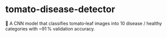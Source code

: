 # tomato-disease-detector
🍅 A CNN model that classifies tomato‑leaf images into 10 disease / healthy categories with ~91 % validation accuracy.

